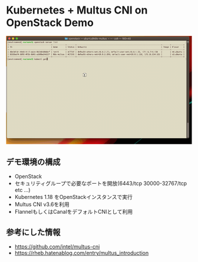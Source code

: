 # Kubernetes + Multus CNI on OpenStack Demo

![CLI](./cli.gif)

## デモ環境の構成

* OpenStack
* セキュリティグループで必要なポートを開放(6443/tcp 30000-32767/tcp etc ...)
* Kubernetes 1.18 をOpenStackインスタンスで実行
* Multus CNI v3.6を利用
* FlannelもしくはCanalをデフォルトCNIとして利用

## 参考にした情報

* https://github.com/intel/multus-cni
* https://rheb.hatenablog.com/entry/multus_introduction
